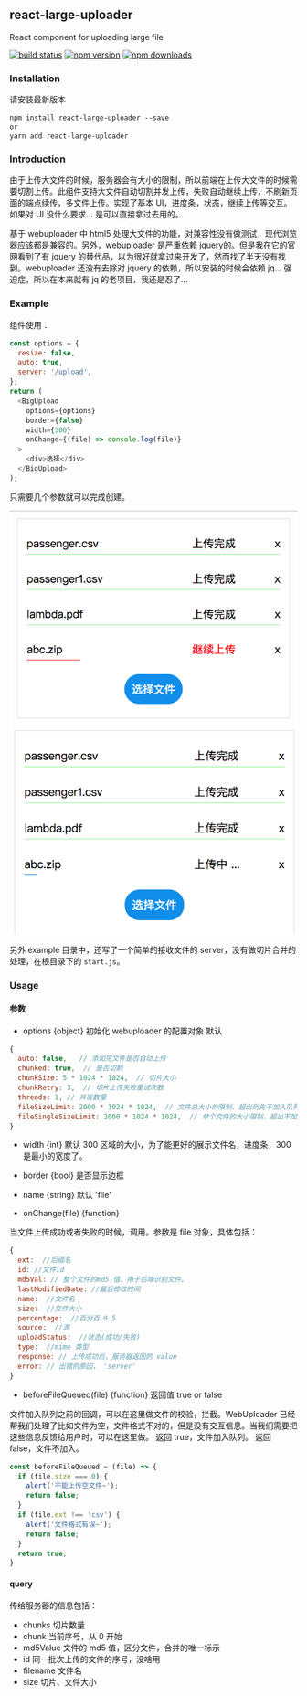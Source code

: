 ## react-large-uploader
React component for uploading large file 


[![build status](https://travis-ci.org/sunyongjian/react-large-uploader.svg?branch=master&style=flat-square)](https://travis-ci.org/sunyongjian/react-large-uploader)
[![npm version](https://img.shields.io/npm/v/react-large-uploader.svg?style=flat-square)](https://www.npmjs.com/package/react-large-uploader)
[![npm downloads](https://img.shields.io/npm/dm/react-large-uploader.svg?style=flat-square)](https://www.npmjs.com/package/react-large-uploader)

### Installation
请安装最新版本

```
npm install react-large-uploader --save
or
yarn add react-large-uploader
```

### Introduction
由于上传大文件的时候，服务器会有大小的限制，所以前端在上传大文件的时候需要切割上传。此组件支持大文件自动切割并发上传，失败自动继续上传，不刷新页面的端点续传，多文件上传。实现了基本 UI，进度条，状态，继续上传等交互。如果对 UI 没什么要求...  是可以直接拿过去用的。

基于 webuploader 中 html5 处理大文件的功能，对兼容性没有做测试，现代浏览器应该都是兼容的。另外，webuploader 是严重依赖 jquery的。但是我在它的官网看到了有 jquery 的替代品，以为很好就拿过来开发了，然而找了半天没有找到。webuploader 还没有去除对 jquery 的依赖，所以安装的时候会依赖 jq...  强迫症，所以在本来就有 jq 的老项目，我还是忍了...


### Example

组件使用：
```javascript
const options = {
  resize: false,
  auto: true,
  server: '/upload',
};
return (
  <BigUpload
    options={options}
    border={false}
    width={300}
    onChange={(file) => console.log(file)}
  >
    <div>选择</div>
  </BigUpload>
);
```
只需要几个参数就可以完成创建。


![image1](./example/upload.png)
![image2](./example/upload1.png)

另外 example 目录中，还写了一个简单的接收文件的 server，没有做切片合并的处理，在根目录下的 `start.js`。



### Usage

#### 参数
- options
{object}
初始化 webuploader 的配置对象
默认
```javascript
{
  auto: false,   // 添加完文件是否自动上传
  chunked: true,  // 是否切割
  chunkSize: 5 * 1024 * 1024,  // 切片大小
  chunkRetry: 3,  // 切片上传失败重试次数
  threads: 1, // 并发数量
  fileSizeLimit: 2000 * 1024 * 1024,  // 文件总大小的限制，超出则先不加入队列
  fileSingleSizeLimit: 2000 * 1024 * 1024,  // 单个文件的大小限制，超出不加入队列
}
```

- width
{int}
默认 300
区域的大小，为了能更好的展示文件名，进度条，300 是最小的宽度了。

- border
{bool}
是否显示边框

- name
{string}
默认 'file'

- onChange(file)
{function}

当文件上传成功或者失败的时候，调用。参数是 file 对象，具体包括：
```javascript
{
  ext:  //后缀名
  id: //文件id
  md5Val: // 整个文件的md5 值，用于后端识别文件。
  lastModifiedDate: //最后修改时间
  name:  //文件名
  size:  //文件大小
  percentage:  //百分百 0.5
  source:  //源
  uploadStatus:  //状态(成功/失败)
  type:  //mime 类型
  response: // 上传成功后，服务器返回的 value
  error: // 出错的原因， 'server'
}

```

- beforeFileQueued(file)
{function}
返回值 true or false

文件加入队列之前的回调，可以在这里做文件的校验，拦截。WebUploader 已经帮我们处理了比如文件为空，文件格式不对的，但是没有交互信息。当我们需要把这些信息反馈给用户时，可以在这里做。
返回 true，文件加入队列。
返回 false，文件不加入。

```javascript
const beforeFileQueued = (file) => {
  if (file.size === 0) {
    alert('不能上传空文件~');
    return false;
  }
  if (file.ext !== 'csv') {
    alert('文件格式有误~');
    return false;
  }
  return true;
}
```

#### query
传给服务器的信息包括：
- chunks
切片数量
- chunk
当前序号，从 0 开始
- md5Value
文件的 md5 值，区分文件，合并的唯一标示
- id
同一批次上传的文件的序号，没啥用
- filename
文件名
- size
切片、文件大小
